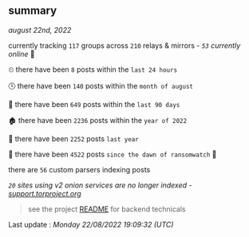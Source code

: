 
## summary
_august 22nd, 2022_

currently tracking `117` groups across `210` relays & mirrors - _`53` currently online_ 📡

⏲ there have been `8` posts within the `last 24 hours`

🕓 there have been `140` posts within the `month of august`

📅 there have been `649` posts within the `last 90 days`

🏚 there have been `2236` posts within the `year of 2022`

🚀 there have been `2252` posts `last year`

🦕 there have been `4522` posts `since the dawn of ransomwatch` 🐣

there are `56` custom parsers indexing posts

_`20` sites using v2 onion services are no longer indexed - [support.torproject.org](https://support.torproject.org/onionservices/v2-deprecation/)_

> see the project [README](https://github.com/jmousqueton/ransomwatch#readme) for backend technicals



Last update : _Monday 22/08/2022 19:09:32 (UTC)_

